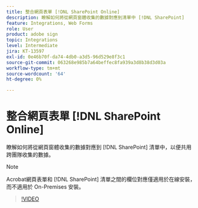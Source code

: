 ```yaml
---
title: 整合網頁表單 [!DNL SharePoint Online]
description: 瞭解如何將從網頁窗體收集的數據對應到清單中 [!DNL SharePoint]
feature: Integrations, Web Forms
role: User
product: adobe sign
topic: Integrations
level: Intermediate
jira: KT-13597
exl-id: 0e46b70f-da74-4db0-a3d5-96d529e8f3c1
source-git-commit: 063268e985b7a64beffec8fa939a3d8b38d3d03a
workflow-type: tm+mt
source-wordcount: '64'
ht-degree: 0%

---
```


# 整合網頁表單 [!DNL SharePoint Online]

瞭解如何將從網頁窗體收集的數據對應到 [!DNL SharePoint] 清單中，以便共用跨團隊收集的數據。

>[!NOTE]
>
>Acrobat網頁表單和 [!DNL SharePoint] 清單之間的欄位對應僅適用於在線安裝，而不適用於 On-Premises 安裝。

>[!VIDEO](https://video.tv.adobe.com/v/3423559?quality=12&learn=on&hidetitle=true&captions=chi_hant)
